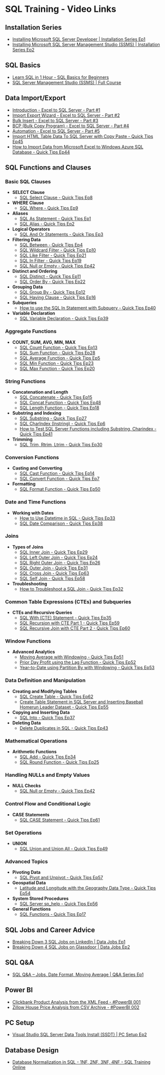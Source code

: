 # SQL Training - Video Links

## Installation Series

- [Installing Microsoft SQL Server Developer | Installation Series Ep1](https://www.youtube.com/watch?v=05ZivSteGJg)
- [Installing Microsoft SQL Server Management Studio (SSMS) | Installation Series Ep2](https://www.youtube.com/watch?v=CqpURYqK_wU)

## SQL Basics

- [Learn SQL in 1 Hour - SQL Basics for Beginners](https://www.youtube.com/watch?v=9Pzj7Aj25lw)
- [SQL Server Management Studio (SSMS) | Full Course](https://www.youtube.com/watch?v=Q8gBvsUjTLw)

## Data Import/Export

- [Introduction - Excel to SQL Server - Part #1](https://www.youtube.com/watch?v=qC6MuDX24pI)
- [Import Export Wizard - Excel to SQL Server - Part #2](https://www.youtube.com/watch?v=jA7uHusOA6M)
- [Bulk Insert - Excel to SQL Server - Part #3](https://www.youtube.com/watch?v=fAETcQ5CST0)
- [BCP (Bulk Copy Program) - Excel to SQL Server - Part #4](https://www.youtube.com/watch?v=JmcDgdRHcCw)
- [Automation - Excel to SQL Server - Part #5](https://www.youtube.com/watch?v=v5-_Cy7_tOA)
- [Import HTML Table Data To SQL Server with Copy Paste - Quick Tips Ep45](https://www.youtube.com/watch?v=5x-FJZW8VgQ)
- [How to Import Data from Microsoft Excel to Windows Azure SQL Database - Quick Tips Ep44](https://www.youtube.com/watch?v=QAd2uAGNHPw)

## SQL Functions and Clauses

### **Basic SQL Clauses**

- **SELECT Clause**
  - [SQL Select Clause - Quick Tips Ep8](https://www.youtube.com/watch?v=_j_wcCPJIxw)
- **WHERE Clause**
  - [SQL Where - Quick Tips Ep9](https://www.youtube.com/watch?v=9BaWwyVGvTo)
- **Aliases**
  - [SQL As Statement - Quick Tips Ep1](https://www.youtube.com/watch?v=SJaZ5tcmfPk)
  - [SQL Alias - Quick Tips Ep2](https://www.youtube.com/watch?v=pk3EzzXpb9Q)
- **Logical Operators**
  - [SQL And Or Statements - Quick Tips Ep3](https://www.youtube.com/watch?v=p8eHLDcgCf8)
- **Filtering Data**
  - [SQL Between - Quick Tips Ep4](https://www.youtube.com/watch?v=58-_A_RotfQ)
  - [SQL Wildcard Filter - Quick Tips Ep10](https://www.youtube.com/watch?v=6GL9DYxeVWg)
  - [SQL Like Filter - Quick Tips Ep21](https://www.youtube.com/watch?v=lAcQp3hXYC4)
  - [SQL In Filter - Quick Tips Ep19](https://www.youtube.com/watch?v=psiY3r6kv60)
  - [SQL Null or Empty - Quick Tips Ep42](https://www.youtube.com/watch?v=rh89W10Su58)
- **Distinct and Ordering**
  - [SQL Distinct - Quick Tips Ep11](https://www.youtube.com/watch?v=j__oNG7JvOw)
  - [SQL Order By - Quick Tips Ep22](https://www.youtube.com/watch?v=aUZ3E3bSl0k)
- **Grouping Data**
  - [SQL Group By - Quick Tips Ep12](https://www.youtube.com/watch?v=qpF7Y2fGTrE)
  - [SQL Having Clause - Quick Tips Ep16](https://www.youtube.com/watch?v=9VnaNTBkdXQ)
- **Subqueries**
  - [How to use the SQL In Statement with Subquery - Quick Tips Ep40](https://www.youtube.com/watch?v=ZmEpW-RVWxY)
- **Variable Declaration**
  - [SQL Variable Declaration - Quick Tips Ep39](https://www.youtube.com/watch?v=u4R46wlwAwo)

### **Aggregate Functions**

- **COUNT, SUM, AVG, MIN, MAX**
  - [SQL Count Function - Quick Tips Ep13](https://www.youtube.com/watch?v=yY0Go4a4IZU)
  - [SQL Sum Function - Quick Tips Ep28](https://www.youtube.com/watch?v=pI_n_RPcsnM)
  - [SQL Average Function - Quick Tips Ep5](https://www.youtube.com/watch?v=9DLG0GBo0WE)
  - [SQL Min Function - Quick Tips Ep23](https://www.youtube.com/watch?v=VKJvhwrjU9U)
  - [SQL Max Function - Quick Tips Ep20](https://www.youtube.com/watch?v=TC4h5XN20-o)

### **String Functions**

- **Concatenation and Length**
  - [SQL Concatenate - Quick Tips Ep15](https://www.youtube.com/watch?v=CA9RFedFXlg)
  - [SQL Concat Function - Quick Tips Ep48](https://www.youtube.com/watch?v=OTPor5dVnkk)
  - [SQL Length Function - Quick Tips Ep18](https://www.youtube.com/watch?v=e-qPy7CAH4Y)
- **Substring and Indexing**
  - [SQL Substring - Quick Tips Ep27](https://www.youtube.com/watch?v=3U96oI37MgE)
  - [SQL CharIndex (Instring) - Quick Tips Ep6](https://www.youtube.com/watch?v=lStyUa2vRHE)
  - [How to Test SQL Server Functions including Substring, Charindex - Quick Tips Ep41](https://www.youtube.com/watch?v=AIqNo7XNBEg)
- **Trimming**
  - [SQL Trim, Rtrim, Ltrim - Quick Tips Ep30](https://www.youtube.com/watch?v=yzj3Jey-syM)

### **Conversion Functions**

- **Casting and Converting**
  - [SQL Cast Function - Quick Tips Ep14](https://www.youtube.com/watch?v=obKnx6IY5X4)
  - [SQL Convert Function - Quick Tips Ep7](https://www.youtube.com/watch?v=fqwD7h3kkMw)
- **Formatting**
  - [SQL Format Function - Quick Tips Ep50](https://www.youtube.com/watch?v=rCj-3asMFwE)

### **Date and Time Functions**

- **Working with Dates**
  - [How to Use Datetime in SQL - Quick Tips Ep33](https://www.youtube.com/watch?v=l4l3w6z5OOE)
  - [SQL Date Comparison - Quick Tips Ep38](https://www.youtube.com/watch?v=A7E3EdZpPOU)

### **Joins**

- **Types of Joins**
  - [SQL Inner Join - Quick Tips Ep29](https://www.youtube.com/watch?v=yMOmuFiw__Y)
  - [SQL Left Outer Join - Quick Tips Ep24](https://www.youtube.com/watch?v=BuVd9_UQyrQ)
  - [SQL Right Outer Join - Quick Tips Ep26](https://www.youtube.com/watch?v=DiKNwdnX9Io)
  - [SQL Outer Join - Quick Tips Ep31](https://www.youtube.com/watch?v=ge9aXvDhjnw)
  - [SQL Cross Join - Quick Tips Ep63](https://www.youtube.com/watch?v=DH7c5BT_KZE)
  - [SQL Self Join - Quick Tips Ep58](https://www.youtube.com/watch?v=eKyj16bX_fs)
- **Troubleshooting**
  - [How to Troubleshoot a SQL Join - Quick Tips Ep32](https://www.youtube.com/watch?v=cvLuEa9BJc4)

### **Common Table Expressions (CTEs) and Subqueries**

- **CTEs and Recursive Queries**
  - [SQL With (CTE) Statement - Quick Tips Ep35](https://www.youtube.com/watch?v=5KGjqnMss7g)
  - [SQL Recursion with CTE Part 1 - Quick Tips Ep59](https://www.youtube.com/watch?v=IBSmPZFR9Pg)
  - [SQL Recursive Join with CTE Part 2 - Quick Tips Ep60](https://www.youtube.com/watch?v=ZzEyfL2Jccc)

### **Window Functions**

- **Advanced Analytics**
  - [Moving Average with Windowing - Quick Tips Ep51](https://www.youtube.com/watch?v=fZvTXUAJESk)
  - [Prior Day Profit using the Lag Function - Quick Tips Ep52](https://www.youtube.com/watch?v=bOIbW2vBqaM)
  - [Year-to-Date using Partition By with Windowing - Quick Tips Ep53](https://www.youtube.com/watch?v=lFryPtZ6N80)

### **Data Definition and Manipulation**

- **Creating and Modifying Tables**
  - [SQL Create Table - Quick Tips Ep62](https://www.youtube.com/watch?v=W6R0Vly8uvI)
  - [Create Table Statement in SQL Server and Inserting Baseball Homerun Leader Dataset - Quick Tips Ep55](https://www.youtube.com/watch?v=l5AsX1W71jA)
- **Copying and Inserting Data**
  - [SQL Into - Quick Tips Ep37](https://www.youtube.com/watch?v=nEndOUQFaOI)
- **Deleting Data**
  - [Delete Duplicates in SQL - Quick Tips Ep43](https://www.youtube.com/watch?v=glEpavFojSM)

### **Mathematical Operations**

- **Arithmetic Functions**
  - [SQL Add - Quick Tips Ep34](https://www.youtube.com/watch?v=9bmGWrmOHng)
  - [SQL Round Function - Quick Tips Ep25](https://www.youtube.com/watch?v=b0lOdcVI4CE)

### **Handling NULLs and Empty Values**

- **NULL Checks**
  - [SQL Null or Empty - Quick Tips Ep42](https://www.youtube.com/watch?v=rh89W10Su58)

### **Control Flow and Conditional Logic**

- **CASE Statements**
  - [SQL CASE Statement - Quick Tips Ep61](https://www.youtube.com/watch?v=D376AdbKRIs)

### **Set Operations**

- **UNION**
  - [SQL Union and Union All - Quick Tips Ep49](https://www.youtube.com/watch?v=Jva68Yh_s1E)

### **Advanced Topics**

- **Pivoting Data**
  - [SQL Pivot and Unpivot - Quick Tips Ep57](https://www.youtube.com/watch?v=686igmBEsVI)
- **Geospatial Data**
  - [Latitude and Longitude with the Geography Data Type - Quick Tips Ep54](https://www.youtube.com/watch?v=gVneM-ImN9A)
- **System Stored Procedures**
  - [SQL Server sp_help - Quick Tips Ep56](https://www.youtube.com/watch?v=xUln65EZrh8)
- **General Functions**
  - [SQL Functions - Quick Tips Ep17](https://www.youtube.com/watch?v=UgLY97b6RQc)

## SQL Jobs and Career Advice

- [Breaking Down 3 SQL Jobs on LinkedIn | Data Jobs Ep1](https://www.youtube.com/watch?v=ZtM9y8EzJVY)
- [Breaking Down 4 SQL Jobs on Glassdoor | Data Jobs Ep2](https://www.youtube.com/watch?v=b5yCLxDx0i4)

## SQL Q&A

- [SQL Q&A – Jobs, Date Format, Moving Average | Q&A Series Ep1](https://www.youtube.com/watch?v=7Lwvf9FOxDE)

## Power BI

- [Clickbank Product Analysis from the XML Feed - #PowerBI 001](https://www.youtube.com/watch?v=cZlu53ZZtBQ)
- [Zillow House Price Analysis from CSV Archive - #PowerBI 002](https://www.youtube.com/watch?v=hzjJXb6aICU)

## PC Setup

- [Visual Studio SQL Server Data Tools Install (SSDT) | PC Setup Ep2](https://www.youtube.com/watch?v=jcWfIZIQXso)

## Database Design

- [Database Normalization in SQL - 1NF, 2NF, 3NF, 4NF - SQL Training Online](https://www.youtube.com/watch?v=l5DCnCzDb8g)

